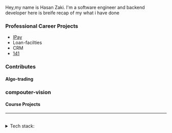 Hey,my name is Hasan Zaki. I'm a software engineer and backend developer here is breife recap of my what i have done


### Professional Career Projects
- [IPay](https://github.com/Hasanzakii/Ipay.git)
- Loan-facilties
- CRM
- [141](https://141.ir/)


### Contributes


#### Algo-trading



### compouter-vision


#### Course Projects



---
<br>
<details>
<summary>
   Tech stack:
</summary>
   <br>
   - laravel
   -.net coer
</details>
<br>
